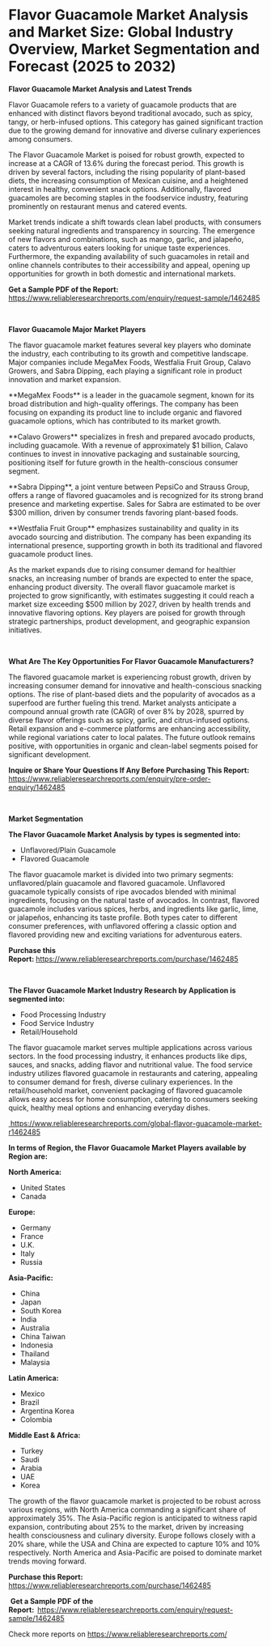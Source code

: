 <p><h1>Flavor Guacamole Market Analysis and Market Size: Global Industry Overview, Market Segmentation and Forecast (2025 to 2032)</h1></p><p><strong>Flavor Guacamole Market Analysis and Latest Trends</strong></p>
<p><p>Flavor Guacamole refers to a variety of guacamole products that are enhanced with distinct flavors beyond traditional avocado, such as spicy, tangy, or herb-infused options. This category has gained significant traction due to the growing demand for innovative and diverse culinary experiences among consumers. </p><p>The Flavor Guacamole Market is poised for robust growth, expected to increase at a CAGR of 13.6% during the forecast period. This growth is driven by several factors, including the rising popularity of plant-based diets, the increasing consumption of Mexican cuisine, and a heightened interest in healthy, convenient snack options. Additionally, flavored guacamoles are becoming staples in the foodservice industry, featuring prominently on restaurant menus and catered events.</p><p>Market trends indicate a shift towards clean label products, with consumers seeking natural ingredients and transparency in sourcing. The emergence of new flavors and combinations, such as mango, garlic, and jalapeño, caters to adventurous eaters looking for unique taste experiences. Furthermore, the expanding availability of such guacamoles in retail and online channels contributes to their accessibility and appeal, opening up opportunities for growth in both domestic and international markets.</p></p>
<p><strong>Get a Sample PDF of the Report:&nbsp;</strong> <a href="https://www.reliableresearchreports.com/enquiry/request-sample/1462485?utm_campaign=2030&utm_medium=2&utm_source=Github&utm_content=ia&utm_term=15022025&utm_id=flavor-guacamole">https://www.reliableresearchreports.com/enquiry/request-sample/1462485</a></p>
<p>&nbsp;</p>
<p><strong>Flavor Guacamole Major Market Players</strong></p>
<p><p>The flavor guacamole market features several key players who dominate the industry, each contributing to its growth and competitive landscape. Major companies include MegaMex Foods, Westfalia Fruit Group, Calavo Growers, and Sabra Dipping, each playing a significant role in product innovation and market expansion.</p><p>**MegaMex Foods** is a leader in the guacamole segment, known for its broad distribution and high-quality offerings. The company has been focusing on expanding its product line to include organic and flavored guacamole options, which has contributed to its market growth. </p><p>**Calavo Growers** specializes in fresh and prepared avocado products, including guacamole. With a revenue of approximately $1 billion, Calavo continues to invest in innovative packaging and sustainable sourcing, positioning itself for future growth in the health-conscious consumer segment.</p><p>**Sabra Dipping**, a joint venture between PepsiCo and Strauss Group, offers a range of flavored guacamoles and is recognized for its strong brand presence and marketing expertise. Sales for Sabra are estimated to be over $300 million, driven by consumer trends favoring plant-based foods.</p><p>**Westfalia Fruit Group** emphasizes sustainability and quality in its avocado sourcing and distribution. The company has been expanding its international presence, supporting growth in both its traditional and flavored guacamole product lines.</p><p>As the market expands due to rising consumer demand for healthier snacks, an increasing number of brands are expected to enter the space, enhancing product diversity. The overall flavor guacamole market is projected to grow significantly, with estimates suggesting it could reach a market size exceeding $500 million by 2027, driven by health trends and innovative flavoring options. Key players are poised for growth through strategic partnerships, product development, and geographic expansion initiatives.</p></p>
<p>&nbsp;</p>
<p><strong>What Are The Key Opportunities For Flavor Guacamole Manufacturers?</strong></p>
<p><p>The flavored guacamole market is experiencing robust growth, driven by increasing consumer demand for innovative and health-conscious snacking options. The rise of plant-based diets and the popularity of avocados as a superfood are further fueling this trend. Market analysts anticipate a compound annual growth rate (CAGR) of over 8% by 2028, spurred by diverse flavor offerings such as spicy, garlic, and citrus-infused options. Retail expansion and e-commerce platforms are enhancing accessibility, while regional variations cater to local palates. The future outlook remains positive, with opportunities in organic and clean-label segments poised for significant development.</p></p>
<p><strong>Inquire or Share Your Questions If Any Before Purchasing This Report:</strong> <a href="https://www.reliableresearchreports.com/enquiry/pre-order-enquiry/1462485?utm_campaign=2030&utm_medium=2&utm_source=Github&utm_content=ia&utm_term=15022025&utm_id=flavor-guacamole">https://www.reliableresearchreports.com/enquiry/pre-order-enquiry/1462485</a></p>
<p>&nbsp;</p>
<p><strong>Market Segmentation</strong></p>
<p><strong>The Flavor Guacamole Market Analysis by types is segmented into:</strong></p>
<p><ul><li>Unflavored/Plain Guacamole</li><li>Flavored Guacamole</li></ul></p>
<p><p>The flavor guacamole market is divided into two primary segments: unflavored/plain guacamole and flavored guacamole. Unflavored guacamole typically consists of ripe avocados blended with minimal ingredients, focusing on the natural taste of avocados. In contrast, flavored guacamole includes various spices, herbs, and ingredients like garlic, lime, or jalapeños, enhancing its taste profile. Both types cater to different consumer preferences, with unflavored offering a classic option and flavored providing new and exciting variations for adventurous eaters.</p></p>
<p><strong>Purchase this Report:&nbsp;</strong><a href="https://www.reliableresearchreports.com/purchase/1462485?utm_campaign=2030&utm_medium=2&utm_source=Github&utm_content=ia&utm_term=15022025&utm_id=flavor-guacamole">https://www.reliableresearchreports.com/purchase/1462485</a></p>
<p>&nbsp;</p>
<p><strong>The Flavor Guacamole Market Industry Research by Application is segmented into:</strong></p>
<p><ul><li>Food Processing Industry</li><li>Food Service Industry</li><li>Retail/Household</li></ul></p>
<p><p>The flavor guacamole market serves multiple applications across various sectors. In the food processing industry, it enhances products like dips, sauces, and snacks, adding flavor and nutritional value. The food service industry utilizes flavored guacamole in restaurants and catering, appealing to consumer demand for fresh, diverse culinary experiences. In the retail/household market, convenient packaging of flavored guacamole allows easy access for home consumption, catering to consumers seeking quick, healthy meal options and enhancing everyday dishes.</p></p>
<p><a href="https://www.reliableresearchreports.com/global-flavor-guacamole-market-r1462485?utm_campaign=2030&utm_medium=2&utm_source=Github&utm_content=ia&utm_term=15022025&utm_id=flavor-guacamole">&nbsp;https://www.reliableresearchreports.com/global-flavor-guacamole-market-r1462485</a></p>
<p><strong>In terms of Region, the Flavor Guacamole Market Players available by Region are:</strong></p>
<p>
    <p> <strong> North America: </strong>
        <ul>
            <li>United States</li>
            <li>Canada</li>
        </ul>
        </p> 
    <p> <strong> Europe: </strong>
        <ul>
            <li>Germany</li>
            <li>France</li>
            <li>U.K.</li>
            <li>Italy</li>
            <li>Russia</li>
        </ul>
        </p> 
    <p> <strong> Asia-Pacific: </strong>
        <ul>
            <li>China</li>
            <li>Japan</li>
            <li>South Korea</li>
            <li>India</li>
            <li>Australia</li>
            <li>China Taiwan</li>
            <li>Indonesia</li>
            <li>Thailand</li>
            <li>Malaysia</li>
        </ul>
        </p> 
    <p> <strong> Latin America: </strong>
        <ul>
            <li>Mexico</li>
            <li>Brazil</li>
            <li>Argentina Korea</li>
            <li>Colombia</li>
        </ul>
        </p> 
    <p> <strong> Middle East & Africa: </strong>
        <ul>
            <li>Turkey</li>
            <li>Saudi</li>
            <li>Arabia</li>
            <li>UAE</li>
            <li>Korea</li>
        </ul>
    </p>
    </p>
<p><p>The growth of the flavor guacamole market is projected to be robust across various regions, with North America commanding a significant share of approximately 35%. The Asia-Pacific region is anticipated to witness rapid expansion, contributing about 25% to the market, driven by increasing health consciousness and culinary diversity. Europe follows closely with a 20% share, while the USA and China are expected to capture 10% and 10% respectively. North America and Asia-Pacific are poised to dominate market trends moving forward.</p></p>
<p><strong>Purchase this Report: </strong><a href="https://www.reliableresearchreports.com/purchase/1462485?utm_campaign=2030&utm_medium=2&utm_source=Github&utm_content=ia&utm_term=15022025&utm_id=flavor-guacamole">https://www.reliableresearchreports.com/purchase/1462485</a></p>
<p>&nbsp;<strong>Get a Sample PDF of the Report:&nbsp;&nbsp;</strong><a href="https://www.reliableresearchreports.com/enquiry/request-sample/1462485?utm_campaign=2030&utm_medium=2&utm_source=Github&utm_content=ia&utm_term=15022025&utm_id=flavor-guacamole">https://www.reliableresearchreports.com/enquiry/request-sample/1462485</a></p>
<p><strong></strong></p>
<p>Check more reports on <a href="https://www.reliableresearchreports.com/?utm_campaign=2030&utm_medium=2&utm_source=Github&utm_content=ia&utm_term=15022025&utm_id=flavor-guacamole">https://www.reliableresearchreports.com/</a></p>